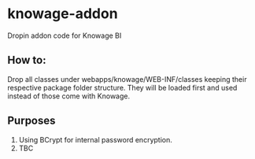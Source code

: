 # knowage-addon
Dropin addon code for Knowage BI

## How to:

Drop all classes under webapps/knowage/WEB-INF/classes keeping their respective package folder structure. They will be loaded first and used instead of those come with Knowage.

## Purposes

1. Using BCrypt for internal password encryption.
2. TBC